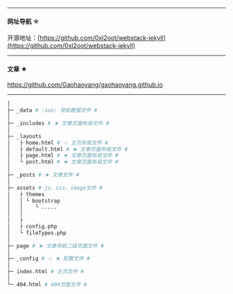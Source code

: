 
*************
#### 网址导航 ☆
开源地址：[https://github.com/0xl2oot/webstack-jekyll](https://github.com/0xl2oot/webstack-jekyll)

*************
#### 文章 ★
https://github.com/Gaohaoyang/gaohaoyang.github.io
*************
``` bash
│
├─ _data # :sun: 导航数据文件 #
│
├─ _includes # ★ 文章页面布局文件 #
│
├─ _layouts 
│   ├ home.html # ☆ 主页布局文件 #
│   ├ default.html # ★ 文章页面布局文件 #
│   ├ page.html # ★ 文章页面布局文件 #
│   └ post.html # ★ 文章页面布局文件 #
│
├─ _posts # ★ 文章文件 #
│
├─ assets # js、css、image文件 #
│   ├ themes
│   │ └ bootstrap
│   │    └ .....
│   │
│   ├ 
│   ├ config.php
│   └ fileTypes.php
│
├─ page # ★ 文章导航二级页面文件 #
│
├─ _config # ☆ ★ 配置文件 #
│
├─ index.html # 主页文件 #
│
└─ 404.html # 404页面文件 #
```


